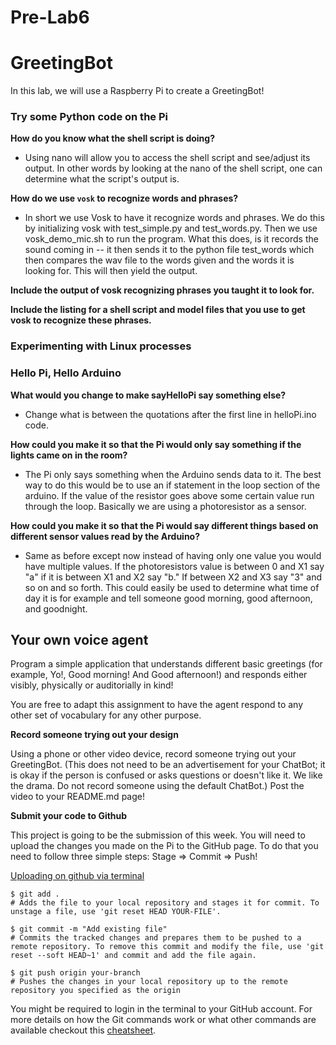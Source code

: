 # Pre-Lab6

# GreetingBot

In this lab, we will use a Raspberry Pi to create a GreetingBot! 

### Try some Python code on the Pi

**How do you know what the shell script is doing?**
* Using nano will allow you to access the shell script and see/adjust its output. In other words by looking at the nano of the shell script, one can determine what the script's output is.

**How do we use ``vosk`` to recognize words and phrases?**
* In short we use Vosk to have it recognize words and phrases. We do this by initializing vosk with test_simple.py and test_words.py. Then we use vosk_demo_mic.sh to run the program. What this does, is it records the sound coming in -- it then sends it to the python file test_words which then compares the wav file to the words given and the words it is looking for. This will then yield the output. 

**Include the output of vosk recognizing phrases you taught it to look for.**


**Include the listing for a shell script and model files that you use to get vosk to recognize these phrases.**


### Experimenting with Linux processes
### Hello Pi, Hello Arduino

**What would you change to make sayHelloPi say something else?**
* Change what is between the quotations after the first line in helloPi.ino code. 

**How could you make it so that the Pi would only say something if the lights came on in the room?**
* The Pi only says something when the Arduino sends data to it. The best way to do this would be to use an if statement in the loop section of the arduino. If the value of the resistor goes above some certain value run through the loop. Basically we are using a photoresistor as a sensor. 

**How could you make it so that the Pi would say different things based on different sensor values read by the Arduino?**
* Same as before except now instead of having only one value you would have multiple values. If the photoresistors value is between 0 and X1 say "a" if it is between X1 and X2 say "b." If between X2 and X3 say "3" and so on and so forth. This could easily be used to determine what time of day it is for example and tell someone good morning, good afternoon, and goodnight. 

## Your own voice agent 

Program a simple application that understands different basic greetings (for example, Yo!, Good morning! And Good afternoon!) and responds either visibly, physically or auditorially in kind!

You are free to adapt this assignment to have the agent respond to any other set of vocabulary for any other purpose.

**Record someone trying out your design**

Using a phone or other video device, record someone trying out your GreetingBot. (This does not need to be an advertisement for your ChatBot; it is okay if the person is confused or asks questions or doesn't like it. We like the drama. Do not record someone using the default ChatBot.) Post the video to your README.md page!

**Submit your code to Github**

This project is going to be the submission of this week. You will need to upload the changes you made on the Pi to the GitHub page. To do that you need to follow three simple steps: Stage => Commit => Push! 

[Uploading on github via terminal](https://docs.github.com/en/free-pro-team@latest/github/managing-files-in-a-repository/adding-a-file-to-a-repository-using-the-command-line)

```
$ git add .
# Adds the file to your local repository and stages it for commit. To unstage a file, use 'git reset HEAD YOUR-FILE'.

$ git commit -m "Add existing file"
# Commits the tracked changes and prepares them to be pushed to a remote repository. To remove this commit and modify the file, use 'git reset --soft HEAD~1' and commit and add the file again.

$ git push origin your-branch
# Pushes the changes in your local repository up to the remote repository you specified as the origin
```

You might be required to login in the terminal to your GitHub account. For more details on how the Git commands work or what other commands are available checkout this [cheatsheet](https://education.github.com/git-cheat-sheet-education.pdf).  

